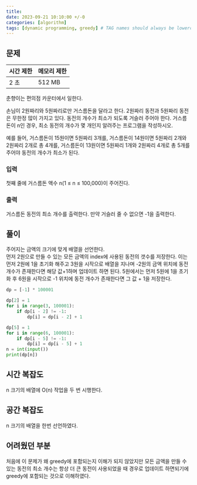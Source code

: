 ```yaml
---
title:
date: 2023-09-21 10:10:00 +/-0
categories: [algorithm]
tags: [dynamic programming, greedy] # TAG names should always be lowercase
---
```


## 문제

| 시간 제한 | 메모리 제한 |
| --------- | ----------- |
| 2 초      | 512 MB      |

춘향이는 편의점 카운터에서 일한다.

손님이 2원짜리와 5원짜리로만 거스름돈을 달라고 한다. 2원짜리 동전과 5원짜리 동전은 무한정 많이 가지고 있다. 동전의 개수가 최소가 되도록 거슬러 주어야 한다. 거스름돈이 n인 경우, 최소 동전의 개수가 몇 개인지 알려주는 프로그램을 작성하시오.

예를 들어, 거스름돈이 15원이면 5원짜리 3개를, 거스름돈이 14원이면 5원짜리 2개와 2원짜리 2개로 총 4개를, 거스름돈이 13원이면 5원짜리 1개와 2원짜리 4개로 총 5개를 주어야 동전의 개수가 최소가 된다.

### 입력

첫째 줄에 거스름돈 액수 n(1 ≤ n ≤ 100,000)이 주어진다.

### 출력

거스름돈 동전의 최소 개수를 출력한다. 만약 거슬러 줄 수 없으면 -1을 출력한다.

## 풀이

주어지는 금액의 크기에 맞게 배열을 선언한다.  
먼저 2원으로 만들 수 있는 모든 금액의 index에 사용된 동전의 갯수를 저장한다. 이는 먼저 2원에 1을 초기화 해주고 3원을 시작으로 배열을 지나며 -2원의 금액 위치에 동전 개수가 존재한다면 해당 값+1하며 업데이트 하면 된다.
5원에서는 먼저 5원에 1을 초기화 후 6원을 시작으로 -1 위치에 동전 개수가 존재한다면 그 값 + 1을 저장한다.

```python
dp = [-1] * 100001

dp[2] = 1
for i in range(3, 100001):
    if dp[i - 2] != -1:
        dp[i] = dp[i - 2] + 1

dp[5] = 1
for i in range(6, 100001):
    if dp[i - 5] != -1:
        dp[i] = dp[i - 5] + 1
n = int(input())
print(dp[n])
```

## 시간 복잡도

n 크기의 배열에 O(n) 작업을 두 번 시행한다.

## 공간 복잡도

n 크기의 배열을 한번 선언하였다.

## 어려웠던 부분

처음에 이 문제가 왜 greedy에 포함되는지 이해가 되지 않았지만 모든 금액을 만들 수 있는 동전의 최소 개수는 항상 더 큰 동전이 사용되었을 때 경우로 업데이트 하면되기에 greedy에 포함되는 것으로 이해하였다.
